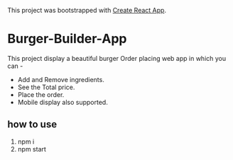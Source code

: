 This project was bootstrapped with [Create React App](https://github.com/facebookincubator/create-react-app).

# Burger-Builder-App

This project display a beautiful burger Order placing web app in which you can -

* Add and Remove ingredients.
* See the Total price.
* Place the order.
* Mobile display also supported.

## how to use
1. npm i
2. npm start